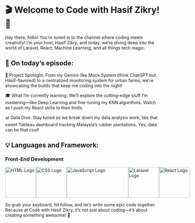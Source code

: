 # 🎬 Welcome to Code with Hasif Zikry! 🎥
Hey there, folks! You’re tuned in to the channel where coding meets creativity! I’m your host, Hasif Zikry, and today, we’re diving deep into the world of Laravel, React, Machine Learning, and all things tech magic.

## 🔧 On today’s episode:
🚀 Project Spotlight: From my Gemini-like Mock System (think ChatGPT but Hasif-flavored) to a centralized monitoring system for urban farms, we’re showcasing the builds that keep me coding into the night!

🎓 What I’m currently learning: We’ll explore the cutting-edge stuff I’m mastering—like Deep Learning and fine-tuning my KNN algorithms. Watch as I push my React skills to their limits.

📊 Data Dive: Stay tuned as we break down my data analysis work, like that sweet Tableau dashboard tracking Malaysia’s rubber plantations. Yes, data can be that cool!

## 💡 Languages and Framework:

### Front-End Development
<div style="display: flex; align-items: flex-start;">
   <img class="logo" src="https://upload.wikimedia.org/wikipedia/commons/thumb/6/61/HTML5_logo_and_wordmark.svg/512px-HTML5_logo_and_wordmark.svg.png" alt="HTML Logo" width="100px" height="100px"/>
    <img class="logo" src="https://upload.wikimedia.org/wikipedia/commons/d/d5/CSS3_logo_and_wordmark.svg" alt="CSS Logo" width="100px" height="100px" />
    <img class="logo" src="https://logos-world.net/wp-content/uploads/2023/02/JavaScript-Logo.png" alt="JavaScript Logo" width="200px" height="100px" />
    <img class="logo" src="https://upload.wikimedia.org/wikipedia/commons/thumb/9/9a/Laravel.svg/1200px-Laravel.svg.png" alt="Laravel Logo" width="100px" height="100px" />
    <img class="logo" src="https://cdn1.iconfinder.com/data/icons/programing-development-8/24/react_logo-512.png" alt="React Logo" width="100px" height="100px" />
</div>





So grab your keyboard, hit follow, and let’s write some epic code together. Because at Code with Hasif Zikry, it’s not just about coding—it’s about creating something awesome! 🎉



